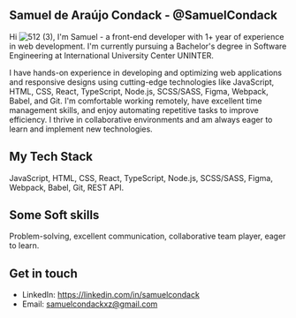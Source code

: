 ## Samuel de Araújo Condack - @SamuelCondack

Hi ![512 (3)](https://github.com/user-attachments/assets/8081c1a9-8acb-45b2-821f-e3a7c4f023c1), I'm Samuel - a front-end developer with 1+ year of experience in web development. I'm currently pursuing a Bachelor's degree in Software Engineering at International University Center UNINTER.

I have hands-on experience in developing and optimizing web applications and responsive designs using cutting-edge technologies like JavaScript, HTML, CSS, React, TypeScript, Node.js, SCSS/SASS, Figma, Webpack, Babel, and Git.
I'm comfortable working remotely, have excellent time management skills, and enjoy automating repetitive tasks to improve efficiency. I thrive in collaborative environments and am always eager to learn and implement new technologies.

## My Tech Stack
JavaScript, HTML, CSS, React, TypeScript, Node.js, SCSS/SASS, Figma, Webpack, Babel, Git, REST API.

## Some Soft skills
Problem-solving, excellent communication, collaborative team player, eager to learn.

## Get in touch
- LinkedIn: https://linkedin.com/in/samuelcondack
- Email: samuelcondackxz@gmail.com
